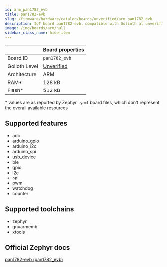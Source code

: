 ```yaml
---
id: arm_pan1782_evb
title: pan1782-evb
slug: /firmware/hardware/catalog/boards/unverified/arm_pan1782_evb
description: IoT board pan1782-evb, compatible with Golioth at unverified level.
image: /img/boards/arm/null
sidebar_class_name: hide-item
---
```


[//]: # (This is an auto-generated file, do not edit! Changes to it will be lost upon re-generation)



|                | Board properties     |
| -------------  | -------------------- |
| Board ID       | `pan1782_evb` |
| Golioth Level  | [Unverified](/firmware/hardware#unverified-boards) |
| Architecture   | ARM |
| RAM*           | 128 kB |
| Flash*         | 512 kB |

\* values are as reported by Zephyr `.yaml` board files, which don't represent the overall available resources



## Supported features

* adc
* arduino_gpio
* arduino_i2c
* arduino_spi
* usb_device
* ble
* gpio
* i2c
* spi
* pwm
* watchdog
* counter

## Supported toolchains

* zephyr
* gnuarmemb
* xtools

## Official Zephyr docs

[pan1782-evb (pan1782_evb)](https://docs.zephyrproject.org/3.6.0/boards/arm/pan1782_evb/doc/index.html)

